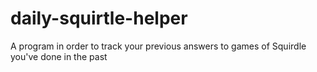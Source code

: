 # daily-squirtle-helper
A program in order to track your previous answers to games of Squirdle you've done in the past
